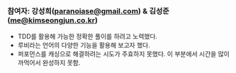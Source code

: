 ### 참여자: 강성희(paranoiase@gmail.com) & 김성준(me@kimseongjun.co.kr)
  * TDD를 활용해 가능한 정확한 풀이를 하려고 노력했다.
  * 루비라는 언어의 다양한 기능을 활용해 보고자 했다.
  * 퍼포먼스를 캐싱으로 해결하려는 시도가 주효하지 못했다. 이 부분에서 시간을 많이 까먹어서 완성하지 못함.